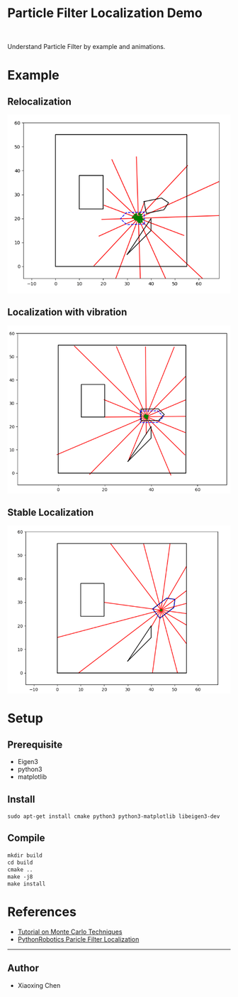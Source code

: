 <head>
</head>
<body>

<h1>Particle Filter Localization Demo</h1>

</p>
<br>
<p>Understand Particle Filter by example and animations.</p>

<h1>Example</h1>
<h2>Relocalization</h2>
<div style="vertical-align:middle; text-align:center">
        <img src="./img/animation_reloc.gif" alt="em" align="center">
</div>

<h2>Localization with vibration</h2>
<div style="vertical-align:middle; text-align:center">
        <img src="./img/loc_vibration.gif" alt="em" align="center">
</div>

<h2>Stable Localization</h2>
<div style="vertical-align:middle; text-align:center">
        <img src="./img/loc_stable.gif" alt="em" align="center">
</div>

<h1>Setup</h1>
<h2>Prerequisite</h2>
<ul>
<li>Eigen3</li>
<li>python3</li>
<li>matplotlib</li>
</ul>
<h2>Install</h2>

```
sudo apt-get install cmake python3 python3-matplotlib libeigen3-dev
```
<h2>Compile</h2>

```
mkdir build
cd build
cmake ..
make -j8
make install
```


</table>
<h1>References</h1>
<p>
    <ul>
        <li>
            <a href="https://cse.sc.edu/~terejanu/files/tutorialMC.pdf">Tutorial on Monte Carlo Techniques</a>
        </li>
        <li>
            <a href="https://github.com/AtsushiSakai/PythonRobotics/blob/master/Localization/particle_filter/particle_filter.py">PythonRobotics Paricle Filter Localization</a>
        </li>
    </ul>
</p>
<hr>
<h2>Author</h2>
<ul>
<li>Xiaoxing Chen</li>
</ul>
</body>


